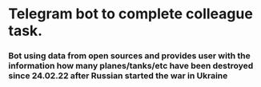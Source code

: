 # Telegram bot to complete colleague task.


### Bot using data from open sources and provides user with the information how many planes/tanks/etc have been destroyed since 24.02.22 after Russian started the war in Ukraine

